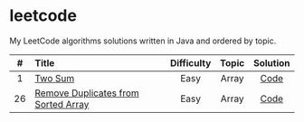 # leetcode
My LeetCode algorithms solutions written in Java and ordered by topic.

| # | Title | Difficulty | Topic | Solution |
| :---: | :--- | :---: | :---: | :---: |
| 1 | [Two Sum](https://leetcode.com/problems/two-sum/) | Easy | Array | [Code](/src/main/java/array/TwoSum.java) |
| 26 | [Remove Duplicates from Sorted Array](https://leetcode.com/problems/remove-duplicates-from-sorted-array/) | Easy | Array | [Code]() |